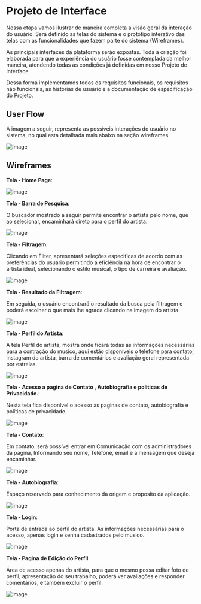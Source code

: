 
# Projeto de Interface

Nessa etapa vamos ilustrar de maneira completa a visão geral da interação do usuário. Será definido as telas do sistema e o protótipo interativo das telas com as funcionalidades que fazem parte do sistema (Wireframes).

As principais interfaces da plataforma serão expostas. Toda a criação foi elaborada para que a experiência do usuário fosse contemplada da melhor maneira, atendendo todas as condições já definidas em nosso Projeto de Interface.

Dessa forma implementamos todos os requisitos funcionais, os requisitos não funcionais, as histórias de usuário e a documentação de especificação do Projeto.

## User Flow

 A imagem a seguir, representa as possíveis interações do usuário no sistema, no qual esta detalhada mais abaixo na seção wireframes.

![image](https://user-images.githubusercontent.com/126628795/232628771-8b69d6a1-bd5d-445a-bbbd-8d1a5f4593c6.png)








































## Wireframes



**Tela - Home Page**:

![image](https://user-images.githubusercontent.com/126628795/232626326-0966392d-0a32-4268-b755-b592b8ff1bde.png)











**Tela - Barra de Pesquisa**:

O buscador mostrado a seguir permite encontrar o artista pelo nome, que ao selecionar, encaminhará direto para o perfil do artista.

![image](https://user-images.githubusercontent.com/126628795/232626634-af12e499-e5fb-4dd4-94d0-f20e9349af64.png)







**Tela - Filtragem**:

Clicando em Filter, apresentará seleções especificas de acordo com as preferências do usuário permitindo a eficiência na hora de encontrar o artista ideal, selecionando o estilo musical, o tipo de carreira e avaliação.

![image](https://user-images.githubusercontent.com/126628795/232626937-c992e3ca-fbf7-4517-8232-508bcbe739ce.png)







**Tela - Resultado da Filtragem**:

Em seguida, o usuário encontrará o resultado da busca pela filtragem e poderá escolher o que mais lhe agrada clicando na imagem do artista.

![image](https://user-images.githubusercontent.com/126628795/232627183-35d5e5d4-5143-40ed-ab3c-facaec036ab5.png)






**Tela - Perfil do Artista**:

A tela Perfil do artista, mostra onde ficará todas as informações necessárias para a contração do musico, aqui estão disponíveis o telefone para contato, instagram do artista, barra de comentários e avaliação geral representada por estrelas.

![image](https://user-images.githubusercontent.com/126628795/232627318-c62bb79a-5f73-4e1a-8181-92d0f6ea0bf1.png)







**Tela - Acesso a pagina de Contato , Autobiografia e politicas de Privacidade.**:

Nesta tela fica disponível o acesso às paginas de contato, autobiografia e políticas de privacidade.

![image](https://user-images.githubusercontent.com/126628795/232627675-64b277fe-b465-4ee7-98bf-b6899328d49b.png)







**Tela - Contato**:

Em contato, será possível entrar em Comunicação com os administradores da pagina, Informando seu nome, Telefone, email e a mensagem que deseja encaminhar.

![image](https://user-images.githubusercontent.com/126628795/232627734-6760a0f6-fd11-498d-a483-6ac46a1a07f6.png)







**Tela - Autobiografia**: 

Espaço reservado para conhecimento da origem e proposito da aplicação.


![image](https://user-images.githubusercontent.com/126628795/232627841-db5727b8-b1d0-41e6-968e-965af9077dce.png)







**Tela - Login**:

Porta de entrada ao perfil do artista. 
As informações necessárias para o acesso, apenas login e senha cadastrados pelo musico.

![image](https://user-images.githubusercontent.com/126628795/232628407-43d66b0a-be5b-4bb5-839f-3057f62990ad.png)







**Tela - Pagina de Edição do Perfil**: 

Área de acesso apenas do artista, para que o mesmo possa editar foto de perfil, apresentação do seu trabalho, poderá ver avaliações e responder comentários, e também excluir o perfil.

![image](https://user-images.githubusercontent.com/126628795/232628537-3a9d9d95-ed77-452e-9048-2ab0b0753916.png)



























